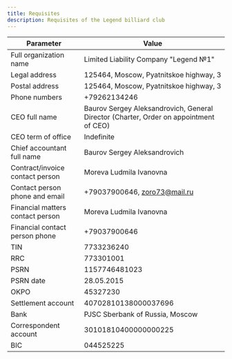 ```yaml
---
title: Requisites
description: Requisites of the Legend billiard club
---
```


| Parameter                          | Value                                                                                        |
| --------------------------------- | -------------------------------------------------------------------------------------------- |
| Full organization name            | Limited Liability Company "Legend №1"                                                         |
| Legal address                     | 125464, Moscow, Pyatnitskoe highway, 3                                                       |
| Postal address                    | 125464, Moscow, Pyatnitskoe highway, 3                                                       |
| Phone numbers                     | +79262134246                                                                                 |
| CEO full name                     | Baurov Sergey Aleksandrovich, General Director (Charter, Order on appointment of CEO)         |
| CEO term of office                | Indefinite                                                                                   |
| Chief accountant full name        | Baurov Sergey Aleksandrovich                                                                 |
| Contract/invoice contact person    | Moreva Ludmila Ivanovna                                                                     |
| Contact person phone and email    | +79037900646, <zoro73@mail.ru>                                                              |
| Financial matters contact person   | Moreva Ludmila Ivanovna                                                                     |
| Financial contact person phone    | +79037900646                                                                                |
| TIN                              | 7733236240                                                                                   |
| RRC                              | 773301001                                                                                    |
| PSRN                             | 1157746481023                                                                                |
| PSRN date                        | 28.05.2015                                                                                   |
| OKPO                             | 45327230                                                                                     |
| Settlement account               | 40702810138000037696                                                                        |
| Bank                             | PJSC Sberbank of Russia, Moscow                                                              |
| Correspondent account            | 30101810400000000225                                                                        |
| BIC                              | 044525225                                                                                    |
